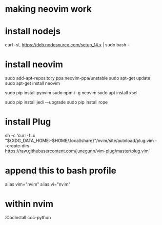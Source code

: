 # making neovim work

# install nodejs
curl -sL https://deb.nodesource.com/setup_14.x | sudo bash -

# install neovim
sudo add-apt-repository ppa:neovim-ppa/unstable
sudo apt-get update
sudo apt-get install neovim


sudo pip install pynvim
sudo npm i -g neovim
sudo apt install xsel


sudo pip install jedi --upgrade
sudo pip install rope


# install Plug
sh -c 'curl -fLo "${XDG_DATA_HOME:-$HOME/.local/share}"/nvim/site/autoload/plug.vim --create-dirs \
       https://raw.githubusercontent.com/junegunn/vim-plug/master/plug.vim'

# append this to bash profile
alias vim="nvim"
alias vi="nvim"

# within nvim
:CocInstall coc-python
